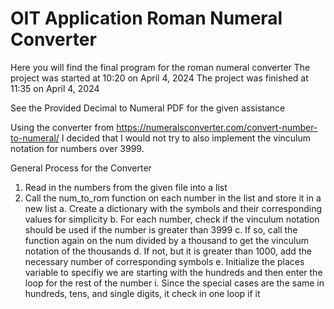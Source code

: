 # OIT Application Roman Numeral Converter 

Here you will find the final program for the roman numeral converter
The project was started at 10:20 on April 4, 2024
The project was finished at 11:35 on April 4, 2024

See the Provided Decimal to Numeral PDF for the given assistance

Using the converter from https://numeralsconverter.com/convert-number-to-numeral/ I decided that I would not try to also implement the vinculum notation for numbers over 3999.

General Process for the Converter
  1. Read in the numbers from the given file into a list
  2. Call the num_to_rom function on each number in the list and store it in a new list
     a. Create a dictionary with the symbols and their corresponding values for simplicity
     b. For each number, check if the vinculum notation should be used if the number is greater than 3999
     c. If so, call the function again on the num divided by a thousand to get the vinculum notation of the thousands
     d. If not, but it is greater than 1000, add the necessary number of corresponding symbols
     e. Initialize the places variable to specifiy we are starting with the hundreds and then enter the loop for the rest of the number
       i. Since the special cases are the same in hundreds, tens, and single digits, it check in one loop if it 
